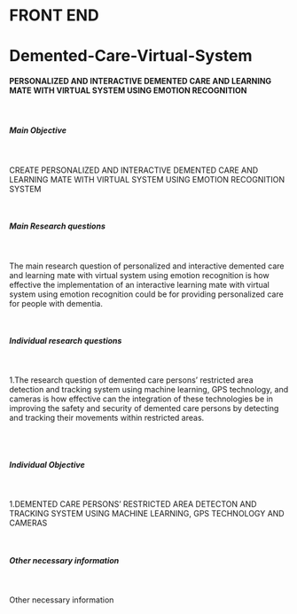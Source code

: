 # FRONT END
# Demented-Care-Virtual-System
<body>
<h4>PERSONALIZED AND INTERACTIVE DEMENTED CARE AND LEARNING MATE WITH VIRTUAL SYSTEM USING EMOTION RECOGNITION</h4><br>
<h5>Main Objective</h5><br>
<p>CREATE PERSONALIZED AND INTERACTIVE DEMENTED CARE AND LEARNING MATE WITH VIRTUAL SYSTEM USING EMOTION RECOGNITION SYSTEM</p><br>
<h5>Main Research questions</h5><br>
<p>The main research question of personalized and interactive demented care and learning mate with virtual system using emotion recognition is how effective the implementation of an interactive learning mate with virtual system using emotion recognition could be for providing personalized care for people with dementia.</p><br>
<h5>Individual research questions</h5><br>
<p>1.The research question of demented care persons’ restricted area detection and tracking system using machine learning, GPS technology, and cameras is how effective can the integration of these technologies be in improving the safety and security of demented care persons by detecting and tracking their movements within restricted areas.</p><br>
   <br>
<h5>Individual Objective</h5><br>
<p>1.DEMENTED CARE PERSONS’ RESTRICTED AREA DETECTON AND TRACKING SYSTEM USING MACHINE LEARNING, GPS TECHNOLOGY AND CAMERAS<br>
   
</p><br>
<h5>Other necessary information</h5><br>
<p>Other necessary information</p><br>
</body>

